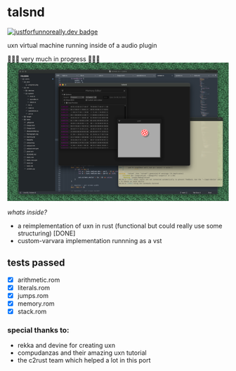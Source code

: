 # talsnd
[![justforfunnoreally.dev badge](https://img.shields.io/badge/justforfunnoreally-dev-9ff)](https://justforfunnoreally.dev)

uxn virtual machine running inside of a audio plugin

🚧🚧🚧 very much in progress 🚧🚧🚧
![screenshot of in progress development, showing a memory view and the actual emulator](./pics/progress.png)

*whats inside?*

- a reimplementation of uxn in rust (functional but could really use some structuring) [DONE]
- custom-varvara implementation runnning as a vst


## tests passed
- [x] arithmetic.rom
- [x] literals.rom
- [x] jumps.rom
- [x] memory.rom
- [x] stack.rom

### special thanks to:
- rekka and devine for creating uxn
- compudanzas and their amazing uxn tutorial
- the c2rust team which helped a lot in this port
